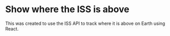 # Show where the ISS is above

This was created to use the ISS API to track where it is above on Earth using React.
